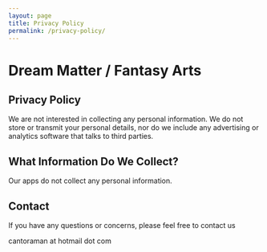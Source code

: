 ```yaml
---
layout: page
title: Privacy Policy
permalink: /privacy-policy/
---
```


# Dream Matter / Fantasy Arts

## Privacy Policy
We are not interested in collecting any personal information. We do not store or transmit your personal details, nor do we include any advertising or analytics software that talks to third parties.

## What Information Do We Collect?
Our apps do not collect any personal information.

## Contact
If you have any questions or concerns, please feel free to contact us

cantoraman
at
hotmail dot com
